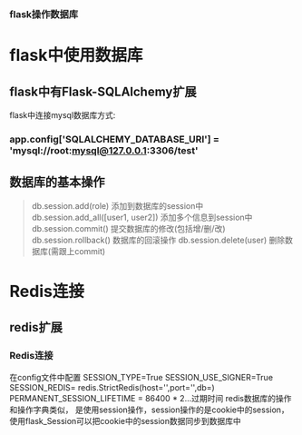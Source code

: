 ### flask操作数据库

# flask中使用数据库

## flask中有Flask-SQLAlchemy扩展

flask中连接mysql数据库方式:

### app.config['SQLALCHEMY_DATABASE_URI'] = 'mysql://root:mysql@127.0.0.1:3306/test'

## 数据库的基本操作



> db.session.add(role)    添加到数据库的session中
>  db.session.add_all([user1, user2]) 添加多个信息到session中
>  db.session.commit()     提交数据库的修改(包括增/删/改)
>  db.session.rollback()   数据库的回滚操作
>  db.session.delete(user) 删除数据库(需跟上commit)

# Redis连接

## redis扩展

### Redis连接

在config文件中配置
 SESSION_TYPE=True
 SESSION_USE_SIGNER=True
 SESSION_REDIS= redis.StrictRedis(host='',port='',db=)
 PERMANENT_SESSION_LIFETIME = 86400 * 2...过期时间
 redis数据库的操作和操作字典类似，
 是使用session操作，session操作的是cookie中的session，使用flask_Session可以把cookie中的session数据同步到数据库中